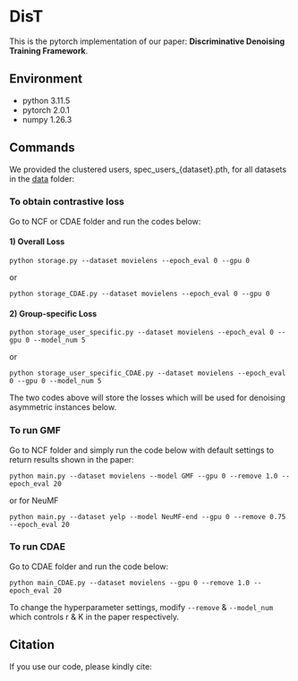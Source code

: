 # DisT

This is the pytorch implementation of our paper: **Discriminative Denoising Training Framework**.

## Environment
- python 3.11.5
- pytorch 2.0.1
- numpy 1.26.3 


## Commands

We provided the clustered users, spec_users_{dataset}.pth, for all datasets in the [data](https://github.com/hyNTU/DisT/tree/main/data) folder:
### To obtain contrastive loss 
Go to NCF or CDAE folder and run the codes below:
#### 1) Overall Loss
```
python storage.py --dataset movielens --epoch_eval 0 --gpu 0
```
or
```
python storage_CDAE.py --dataset movielens --epoch_eval 0 --gpu 0
```
#### 2) Group-specific Loss
```
python storage_user_specific.py --dataset movielens --epoch_eval 0 --gpu 0 --model_num 5
```
or
```
python storage_user_specific_CDAE.py --dataset movielens --epoch_eval 0 --gpu 0 --model_num 5
```
The two codes above will store the losses which will be used for denoising asymmetric instances below.

### To run GMF
Go to NCF folder and simply run the code below with default settings to return results shown in the paper:
```
python main.py --dataset movielens --model GMF --gpu 0 --remove 1.0 --epoch_eval 20

```
or for NeuMF
```
python main.py --dataset yelp --model NeuMF-end --gpu 0 --remove 0.75 --epoch_eval 20
```
### To run CDAE
Go to CDAE folder and run the code below:
```
python main_CDAE.py --dataset movielens --gpu 0 --remove 1.0 --epoch_eval 20

```

To change the hyperparameter settings, modify `--remove` & `--model_num` which controls r & K in the paper respectively.


## Citation  
If you use our code, please kindly cite:

```

```

